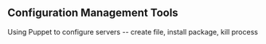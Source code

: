 ## Configuration Management Tools
Using Puppet to configure servers -- create file, install package, kill process

